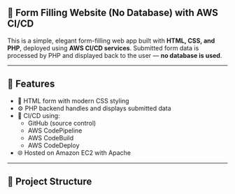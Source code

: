 ## 📝 Form Filling Website (No Database) with AWS CI/CD

This is a simple, elegant form-filling web app built with **HTML, CSS, and PHP**, deployed using **AWS CI/CD services**. Submitted form data is processed by PHP and displayed back to the user — **no database is used**.

---

## 🎯 Features

- 📄 HTML form with modern CSS styling
- ⚙️ PHP backend handles and displays submitted data
- 🚀 CI/CD using:
  - GitHub (source control)
  - AWS CodePipeline
  - AWS CodeBuild
  - AWS CodeDeploy
- 🌐 Hosted on Amazon EC2 with Apache

---

## 📁 Project Structure

